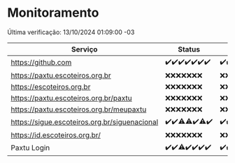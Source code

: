 # Monitoramento

Última verificação: 13/10/2024 01:09:00 -03

|Serviço|Status|Últimas 24h|
|---|---|---|
|https://github.com|<span title="2024-10-06: OK=23">✔️</span><span title="2024-10-07: OK=23">✔️</span><span title="2024-10-08: OK=23">✔️</span><span title="2024-10-09: OK=23">✔️</span><span title="2024-10-10: OK=23">✔️</span><span title="2024-10-11: OK=23">✔️</span><span title="2024-10-12: OK=3">✔️</span>|<span title="12/10/2024 01:09:00 -03 : 200">✔️</span><span title="12/10/2024 02:07:00 -03 : 200">✔️</span><span title="12/10/2024 03:10:00 -03 : 200">✔️</span><span title="12/10/2024 04:07:00 -03 : 200">✔️</span><span title="12/10/2024 05:09:00 -03 : 200">✔️</span><span title="12/10/2024 06:08:00 -03 : 200">✔️</span><span title="12/10/2024 07:07:00 -03 : 200">✔️</span><span title="12/10/2024 08:06:00 -03 : 200">✔️</span><span title="12/10/2024 09:13:00 -03 : 200">✔️</span><span title="12/10/2024 10:12:00 -03 : 200">✔️</span><span title="12/10/2024 11:06:00 -03 : 200">✔️</span><span title="12/10/2024 12:07:00 -03 : 200">✔️</span><span title="12/10/2024 13:08:00 -03 : 200">✔️</span><span title="12/10/2024 14:06:00 -03 : 200">✔️</span><span title="12/10/2024 15:09:00 -03 : 200">✔️</span><span title="12/10/2024 16:04:00 -03 : 200">✔️</span><span title="12/10/2024 17:08:00 -03 : 200">✔️</span><span title="12/10/2024 18:07:00 -03 : 200">✔️</span><span title="12/10/2024 19:06:00 -03 : 200">✔️</span><span title="12/10/2024 20:07:00 -03 : 200">✔️</span><span title="12/10/2024 21:43:00 -03 : 200">✔️</span><span title="12/10/2024 23:15:00 -03 : 200">✔️</span><span title="13/10/2024 00:17:00 -03 : 200">✔️</span><span title="13/10/2024 01:09:00 -03 : 200">✔️</span>|
|https://paxtu.escoteiros.org.br|<span title="2024-10-06: Falhas=23">❌</span><span title="2024-10-07: Falhas=23">❌</span><span title="2024-10-08: Falhas=23">❌</span><span title="2024-10-09: Falhas=23">❌</span><span title="2024-10-10: Falhas=23">❌</span><span title="2024-10-11: Falhas=23">❌</span><span title="2024-10-12: Falhas=3">❌</span>|<span title="12/10/2024 01:09:00 -03 : 403">❌</span><span title="12/10/2024 02:07:00 -03 : 403">❌</span><span title="12/10/2024 03:10:00 -03 : 403">❌</span><span title="12/10/2024 04:07:00 -03 : 403">❌</span><span title="12/10/2024 05:09:00 -03 : 403">❌</span><span title="12/10/2024 06:08:00 -03 : 403">❌</span><span title="12/10/2024 07:07:00 -03 : 403">❌</span><span title="12/10/2024 08:06:00 -03 : 403">❌</span><span title="12/10/2024 09:13:00 -03 : 403">❌</span><span title="12/10/2024 10:12:00 -03 : 403">❌</span><span title="12/10/2024 11:06:00 -03 : 403">❌</span><span title="12/10/2024 12:07:00 -03 : 403">❌</span><span title="12/10/2024 13:08:00 -03 : 403">❌</span><span title="12/10/2024 14:06:00 -03 : 403">❌</span><span title="12/10/2024 15:09:00 -03 : 403">❌</span><span title="12/10/2024 16:04:00 -03 : 403">❌</span><span title="12/10/2024 17:08:00 -03 : 403">❌</span><span title="12/10/2024 18:07:00 -03 : 403">❌</span><span title="12/10/2024 19:06:00 -03 : 403">❌</span><span title="12/10/2024 20:07:00 -03 : 403">❌</span><span title="12/10/2024 21:43:00 -03 : 403">❌</span><span title="12/10/2024 23:15:00 -03 : 403">❌</span><span title="13/10/2024 00:17:00 -03 : 403">❌</span><span title="13/10/2024 01:09:00 -03 : 403">❌</span>|
|https://escoteiros.org.br|<span title="2024-10-06: Falhas=23">❌</span><span title="2024-10-07: Falhas=23">❌</span><span title="2024-10-08: Falhas=23">❌</span><span title="2024-10-09: Falhas=23">❌</span><span title="2024-10-10: Falhas=23">❌</span><span title="2024-10-11: Falhas=23">❌</span><span title="2024-10-12: Falhas=3">❌</span>|<span title="12/10/2024 01:10:00 -03 : 403">❌</span><span title="12/10/2024 02:07:00 -03 : 403">❌</span><span title="12/10/2024 03:10:00 -03 : 403">❌</span><span title="12/10/2024 04:07:00 -03 : 403">❌</span><span title="12/10/2024 05:09:00 -03 : 403">❌</span><span title="12/10/2024 06:08:00 -03 : 403">❌</span><span title="12/10/2024 07:07:00 -03 : 403">❌</span><span title="12/10/2024 08:06:00 -03 : 403">❌</span><span title="12/10/2024 09:13:00 -03 : 403">❌</span><span title="12/10/2024 10:12:00 -03 : 403">❌</span><span title="12/10/2024 11:06:00 -03 : 403">❌</span><span title="12/10/2024 12:07:00 -03 : 403">❌</span><span title="12/10/2024 13:08:00 -03 : 403">❌</span><span title="12/10/2024 14:06:00 -03 : 403">❌</span><span title="12/10/2024 15:09:00 -03 : 403">❌</span><span title="12/10/2024 16:04:00 -03 : 403">❌</span><span title="12/10/2024 17:08:00 -03 : 403">❌</span><span title="12/10/2024 18:07:00 -03 : 403">❌</span><span title="12/10/2024 19:06:00 -03 : 403">❌</span><span title="12/10/2024 20:07:00 -03 : 403">❌</span><span title="12/10/2024 21:43:00 -03 : 403">❌</span><span title="12/10/2024 23:15:00 -03 : 403">❌</span><span title="13/10/2024 00:17:00 -03 : 403">❌</span><span title="13/10/2024 01:09:00 -03 : 403">❌</span>|
|https://paxtu.escoteiros.org.br/paxtu|<span title="2024-10-06: Falhas=23">❌</span><span title="2024-10-07: Falhas=23">❌</span><span title="2024-10-08: Falhas=23">❌</span><span title="2024-10-09: Falhas=23">❌</span><span title="2024-10-10: Falhas=23">❌</span><span title="2024-10-11: Falhas=23">❌</span><span title="2024-10-12: Falhas=3">❌</span>|<span title="12/10/2024 01:10:00 -03 : 403">❌</span><span title="12/10/2024 02:07:00 -03 : 403">❌</span><span title="12/10/2024 03:10:00 -03 : 403">❌</span><span title="12/10/2024 04:07:00 -03 : 403">❌</span><span title="12/10/2024 05:09:00 -03 : 403">❌</span><span title="12/10/2024 06:08:00 -03 : 403">❌</span><span title="12/10/2024 07:07:00 -03 : 403">❌</span><span title="12/10/2024 08:06:00 -03 : 403">❌</span><span title="12/10/2024 09:13:00 -03 : 403">❌</span><span title="12/10/2024 10:12:00 -03 : 403">❌</span><span title="12/10/2024 11:06:00 -03 : 403">❌</span><span title="12/10/2024 12:07:00 -03 : 403">❌</span><span title="12/10/2024 13:08:00 -03 : 403">❌</span><span title="12/10/2024 14:06:00 -03 : 403">❌</span><span title="12/10/2024 15:09:00 -03 : 403">❌</span><span title="12/10/2024 16:04:00 -03 : 403">❌</span><span title="12/10/2024 17:08:00 -03 : 403">❌</span><span title="12/10/2024 18:07:00 -03 : 403">❌</span><span title="12/10/2024 19:06:00 -03 : 403">❌</span><span title="12/10/2024 20:07:00 -03 : 403">❌</span><span title="12/10/2024 21:43:00 -03 : 403">❌</span><span title="12/10/2024 23:15:00 -03 : 403">❌</span><span title="13/10/2024 00:17:00 -03 : 403">❌</span><span title="13/10/2024 01:09:00 -03 : 403">❌</span>|
|https://paxtu.escoteiros.org.br/meupaxtu|<span title="2024-10-06: Falhas=23">❌</span><span title="2024-10-07: Falhas=23">❌</span><span title="2024-10-08: Falhas=23">❌</span><span title="2024-10-09: Falhas=23">❌</span><span title="2024-10-10: Falhas=23">❌</span><span title="2024-10-11: Falhas=23">❌</span><span title="2024-10-12: Falhas=3">❌</span>|<span title="12/10/2024 01:10:00 -03 : 403">❌</span><span title="12/10/2024 02:07:00 -03 : 403">❌</span><span title="12/10/2024 03:10:00 -03 : 403">❌</span><span title="12/10/2024 04:07:00 -03 : 403">❌</span><span title="12/10/2024 05:09:00 -03 : 403">❌</span><span title="12/10/2024 06:08:00 -03 : 403">❌</span><span title="12/10/2024 07:07:00 -03 : 403">❌</span><span title="12/10/2024 08:06:00 -03 : 403">❌</span><span title="12/10/2024 09:13:00 -03 : 403">❌</span><span title="12/10/2024 10:12:00 -03 : 403">❌</span><span title="12/10/2024 11:06:00 -03 : 403">❌</span><span title="12/10/2024 12:07:00 -03 : 403">❌</span><span title="12/10/2024 13:08:00 -03 : 403">❌</span><span title="12/10/2024 14:06:00 -03 : 403">❌</span><span title="12/10/2024 15:09:00 -03 : 403">❌</span><span title="12/10/2024 16:04:00 -03 : 403">❌</span><span title="12/10/2024 17:08:00 -03 : 403">❌</span><span title="12/10/2024 18:07:00 -03 : 403">❌</span><span title="12/10/2024 19:06:00 -03 : 403">❌</span><span title="12/10/2024 20:07:00 -03 : 403">❌</span><span title="12/10/2024 21:43:00 -03 : 403">❌</span><span title="12/10/2024 23:15:00 -03 : 403">❌</span><span title="13/10/2024 00:17:00 -03 : 403">❌</span><span title="13/10/2024 01:09:00 -03 : 403">❌</span>|
|https://sigue.escoteiros.org.br/siguenacional|<span title="2024-10-06: OK=23">✔️</span><span title="2024-10-07: OK=23">✔️</span><span title="2024-10-08: OK=22, Falhas=1">⚠️</span><span title="2024-10-09: OK=22, Falhas=1">⚠️</span><span title="2024-10-10: OK=23">✔️</span><span title="2024-10-11: OK=22, Falhas=1">⚠️</span><span title="2024-10-12: OK=3">✔️</span>|<span title="12/10/2024 01:10:00 -03 : 200">✔️</span><span title="12/10/2024 02:07:00 -03 : 200">✔️</span><span title="12/10/2024 03:10:00 -03 : 200">✔️</span><span title="12/10/2024 04:07:00 -03 : 200">✔️</span><span title="12/10/2024 05:09:00 -03 : 200">✔️</span><span title="12/10/2024 06:08:00 -03 : 200">✔️</span><span title="12/10/2024 07:07:00 -03 : 200">✔️</span><span title="12/10/2024 08:06:00 -03 : 200">✔️</span><span title="12/10/2024 09:13:00 -03 : 200">✔️</span><span title="12/10/2024 10:12:00 -03 : 200">✔️</span><span title="12/10/2024 11:06:00 -03 : 200">✔️</span><span title="12/10/2024 12:07:00 -03 : 200">✔️</span><span title="12/10/2024 13:08:00 -03 : 200">✔️</span><span title="12/10/2024 14:06:00 -03 : 200">✔️</span><span title="12/10/2024 15:09:00 -03 : 200">✔️</span><span title="12/10/2024 16:04:00 -03 : 200">✔️</span><span title="12/10/2024 17:08:00 -03 : 200">✔️</span><span title="12/10/2024 18:07:00 -03 : 200">✔️</span><span title="12/10/2024 19:06:00 -03 : 200">✔️</span><span title="12/10/2024 20:07:00 -03 : 200">✔️</span><span title="12/10/2024 21:43:00 -03 : 200">✔️</span><span title="12/10/2024 23:15:00 -03 : 200">✔️</span><span title="13/10/2024 00:17:00 -03 : 200">✔️</span><span title="13/10/2024 01:09:00 -03 : 200">✔️</span>|
|https://id.escoteiros.org.br/|<span title="2024-10-06: Falhas=23">❌</span><span title="2024-10-07: Falhas=23">❌</span><span title="2024-10-08: Falhas=23">❌</span><span title="2024-10-09: Falhas=23">❌</span><span title="2024-10-10: Falhas=23">❌</span><span title="2024-10-11: Falhas=23">❌</span><span title="2024-10-12: Falhas=3">❌</span>|<span title="12/10/2024 01:10:00 -03 : 403">❌</span><span title="12/10/2024 02:07:00 -03 : 403">❌</span><span title="12/10/2024 03:10:00 -03 : 403">❌</span><span title="12/10/2024 04:07:00 -03 : 403">❌</span><span title="12/10/2024 05:09:00 -03 : 403">❌</span><span title="12/10/2024 06:08:00 -03 : 403">❌</span><span title="12/10/2024 07:07:00 -03 : 403">❌</span><span title="12/10/2024 08:06:00 -03 : 403">❌</span><span title="12/10/2024 09:13:00 -03 : 403">❌</span><span title="12/10/2024 10:12:00 -03 : 403">❌</span><span title="12/10/2024 11:06:00 -03 : 403">❌</span><span title="12/10/2024 12:07:00 -03 : 403">❌</span><span title="12/10/2024 13:08:00 -03 : 403">❌</span><span title="12/10/2024 14:06:00 -03 : 403">❌</span><span title="12/10/2024 15:09:00 -03 : 403">❌</span><span title="12/10/2024 16:04:00 -03 : 403">❌</span><span title="12/10/2024 17:08:00 -03 : 403">❌</span><span title="12/10/2024 18:07:00 -03 : 403">❌</span><span title="12/10/2024 19:06:00 -03 : 403">❌</span><span title="12/10/2024 20:07:00 -03 : 403">❌</span><span title="12/10/2024 21:43:00 -03 : 403">❌</span><span title="12/10/2024 23:15:00 -03 : 403">❌</span><span title="13/10/2024 00:17:00 -03 : 403">❌</span><span title="13/10/2024 01:09:00 -03 : 403">❌</span>|
|Paxtu Login|<span title="2024-10-06: OK=23">✔️</span><span title="2024-10-07: OK=23">✔️</span><span title="2024-10-08: OK=22, Falhas=1">⚠️</span><span title="2024-10-09: OK=23">✔️</span><span title="2024-10-10: OK=23">✔️</span><span title="2024-10-11: OK=23">✔️</span><span title="2024-10-12: OK=3">✔️</span>|<span title="12/10/2024 01:10:00 -03 : 200">✔️</span><span title="12/10/2024 02:07:00 -03 : 200">✔️</span><span title="12/10/2024 03:10:00 -03 : 200">✔️</span><span title="12/10/2024 04:07:00 -03 : 200">✔️</span><span title="12/10/2024 05:09:00 -03 : 200">✔️</span><span title="12/10/2024 06:08:00 -03 : 200">✔️</span><span title="12/10/2024 07:07:00 -03 : 200">✔️</span><span title="12/10/2024 08:06:00 -03 : 200">✔️</span><span title="12/10/2024 09:13:00 -03 : 200">✔️</span><span title="12/10/2024 10:12:00 -03 : 200">✔️</span><span title="12/10/2024 11:06:00 -03 : 200">✔️</span><span title="12/10/2024 12:07:00 -03 : 200">✔️</span><span title="12/10/2024 13:08:00 -03 : 200">✔️</span><span title="12/10/2024 14:06:00 -03 : 200">✔️</span><span title="12/10/2024 15:09:00 -03 : 200">✔️</span><span title="12/10/2024 16:04:00 -03 : 200">✔️</span><span title="12/10/2024 17:08:00 -03 : 200">✔️</span><span title="12/10/2024 18:07:00 -03 : 200">✔️</span><span title="12/10/2024 19:06:00 -03 : 200">✔️</span><span title="12/10/2024 20:07:00 -03 : 200">✔️</span><span title="12/10/2024 21:43:00 -03 : 200">✔️</span><span title="12/10/2024 23:15:00 -03 : 200">✔️</span><span title="13/10/2024 00:17:00 -03 : 200">✔️</span><span title="13/10/2024 01:09:00 -03 : 200">✔️</span>|
